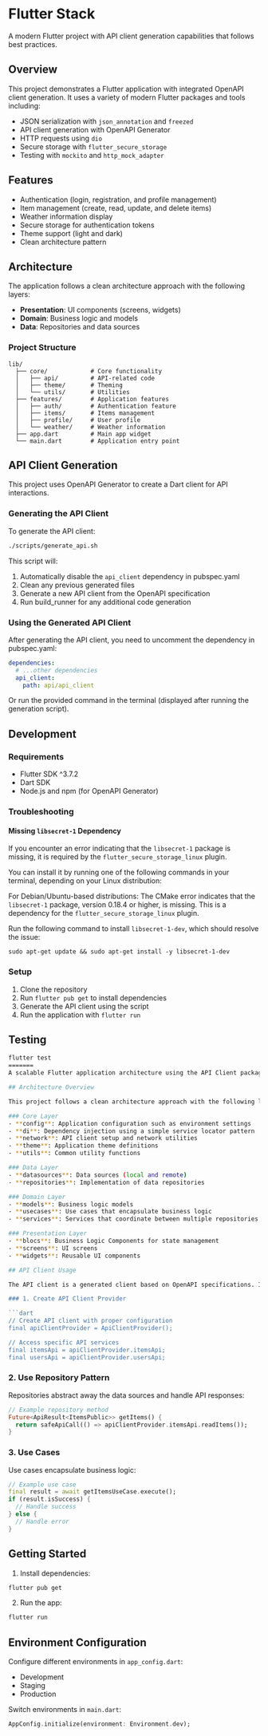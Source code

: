 # Flutter Stack

A modern Flutter project with API client generation capabilities that follows best practices.

## Overview

This project demonstrates a Flutter application with integrated OpenAPI client generation. It uses a variety of modern Flutter packages and tools including:

- JSON serialization with `json_annotation` and `freezed`
- API client generation with OpenAPI Generator
- HTTP requests using `dio`
- Secure storage with `flutter_secure_storage`
- Testing with `mockito` and `http_mock_adapter`

## Features

- Authentication (login, registration, and profile management)
- Item management (create, read, update, and delete items)
- Weather information display
- Secure storage for authentication tokens
- Theme support (light and dark)
- Clean architecture pattern

## Architecture

The application follows a clean architecture approach with the following layers:

- **Presentation**: UI components (screens, widgets)
- **Domain**: Business logic and models
- **Data**: Repositories and data sources

### Project Structure

```
lib/
  ├── core/            # Core functionality
  │   ├── api/         # API-related code
  │   ├── theme/       # Theming
  │   └── utils/       # Utilities
  ├── features/        # Application features
  │   ├── auth/        # Authentication feature
  │   ├── items/       # Items management
  │   ├── profile/     # User profile
  │   └── weather/     # Weather information
  ├── app.dart         # Main app widget
  └── main.dart        # Application entry point
```

## API Client Generation

This project uses OpenAPI Generator to create a Dart client for API interactions.

### Generating the API Client

To generate the API client:

```bash
./scripts/generate_api.sh
```

This script will:
1. Automatically disable the `api_client` dependency in pubspec.yaml
2. Clean any previous generated files
3. Generate a new API client from the OpenAPI specification
4. Run build_runner for any additional code generation

### Using the Generated API Client

After generating the API client, you need to uncomment the dependency in pubspec.yaml:

```yaml
dependencies:
  # ...other dependencies
  api_client:
    path: api/api_client
```

Or run the provided command in the terminal (displayed after running the generation script).

## Development

### Requirements

- Flutter SDK ^3.7.2
- Dart SDK
- Node.js and npm (for OpenAPI Generator)



### Troubleshooting

#### Missing `libsecret-1` Dependency

If you encounter an error indicating that the `libsecret-1` package is missing, it is required by the `flutter_secure_storage_linux` plugin.

You can install it by running one of the following commands in your terminal, depending on your Linux distribution:

For Debian/Ubuntu-based distributions:
The CMake error indicates that the `libsecret-1` package, version 0.18.4 or higher, is missing. This is a dependency for the `flutter_secure_storage_linux` plugin.

Run the following command to install `libsecret-1-dev`, which should resolve the issue:
```
sudo apt-get update && sudo apt-get install -y libsecret-1-dev
```

### Setup

1. Clone the repository
2. Run `flutter pub get` to install dependencies
3. Generate the API client using the script
4. Run the application with `flutter run`

## Testing

```bash
flutter test
=======
A scalable Flutter application architecture using the API Client package.

## Architecture Overview

This project follows a clean architecture approach with the following layers:

### Core Layer
- **config**: Application configuration such as environment settings
- **di**: Dependency injection using a simple service locator pattern
- **network**: API client setup and network utilities
- **theme**: Application theme definitions
- **utils**: Common utility functions

### Data Layer
- **datasources**: Data sources (local and remote)
- **repositories**: Implementation of data repositories

### Domain Layer
- **models**: Business logic models
- **usecases**: Use cases that encapsulate business logic
- **services**: Services that coordinate between multiple repositories

### Presentation Layer
- **blocs**: Business Logic Components for state management
- **screens**: UI screens
- **widgets**: Reusable UI components

## API Client Usage

The API client is a generated client based on OpenAPI specifications. It's integrated into the app using a provider pattern:

### 1. Create API Client Provider

```dart
// Create API client with proper configuration
final apiClientProvider = ApiClientProvider();

// Access specific API services
final itemsApi = apiClientProvider.itemsApi;
final usersApi = apiClientProvider.usersApi;
```

### 2. Use Repository Pattern

Repositories abstract away the data sources and handle API responses:

```dart
// Example repository method
Future<ApiResult<ItemsPublic>> getItems() {
  return safeApiCall(() => apiClientProvider.itemsApi.readItems());
}
```

### 3. Use Cases

Use cases encapsulate business logic:

```dart
// Example use case
final result = await getItemsUseCase.execute();
if (result.isSuccess) {
  // Handle success
} else {
  // Handle error
}
```

## Getting Started

1. Install dependencies:
```bash
flutter pub get
```

2. Run the app:
```bash
flutter run
```

## Environment Configuration

Configure different environments in `app_config.dart`:

- Development
- Staging
- Production

Switch environments in `main.dart`:

```dart
AppConfig.initialize(environment: Environment.dev);
```

